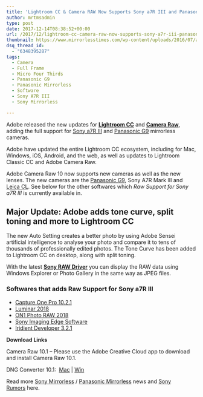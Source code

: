 ```yaml
---
title: 'Lightroom CC & Camera RAW Now Supports Sony a7R III and Panasonic G9'
author: mrtmsadmin
type: post
date: 2017-12-14T08:38:52+00:00
url: /2017/12/lightroom-cc-camera-raw-now-supports-sony-a7r-iii-panasonic-g9/
thumbnail: https://www.mirrorlesstimes.com/wp-content/uploads/2016/07/adobe-camera-raw-9-6-1.jpg
dsq_thread_id:
  - "6348395287"
tags:
  - Camera
  - Full Frame
  - Micro Four Thirds
  - Panasonic G9
  - Panasonic Mirrorless
  - Software
  - Sony A7R III
  - Sony Mirrorless

---
```

Adobe released the new updates for **<a href="https://helpx.adobe.com/lightroom-cc/using/whats-new.html" target="_blank" rel="noopener nofollow external noreferrer" data-wpel-link="external">Lightroom CC</a>** and **<a href="https://helpx.adobe.com/camera-raw/using/supported-cameras.html" target="_blank" rel="noopener nofollow external noreferrer" data-wpel-link="external">Camera Raw</a>**, adding the full support for <a href="https://www.mirrorlesstimes.com/tags/sony-a7r-iii/" target="_blank" rel="noopener" data-wpel-link="internal">Sony a7R III</a> and [Panasonic G9][1] mirrorless cameras.

Adobe have updated the entire Lightroom CC ecosystem, including for Mac, Windows, iOS, Android, and the web, as well as updates to Lightroom Classic CC and Adobe Camera Raw.

Adobe Camera Raw 10 now supports new cameras as well as the new lenses. The new cameras are the <a href="https://aax-us-east.amazon-adsystem.com/x/c/QvsdPZTkggGjctCxt16GXN8AAAFgVCer2AEAAAFKAYNsdGs/https://assoc-redirect.amazon.com/g/r/http://www.amazon.com/PANASONIC-Mirrorless-Megapixels-High-Resolution-DC-G9KBODY/dp/B0774KTV1X/ref=as_at/?imprToken=n7NURD9mGav8ILu2SsFmXw&slotNum=1&ie=UTF8&qid=1513069247&sr=8-1&keywords=Panasonic+G9&linkCode=sl1&tag=daicamnew-20&linkId=fc50eb8afc43b78f85e5f15f54ae29c4" target="_blank" rel="noopener">Panasonic G9</a>, Sony A7R Mark III and [Leica CL][2]. See below for the other softwares which _Raw Support for Sony a7R III_ is currently available in.<!--more-->

## Major Update: Adobe adds tone curve, split toning and more to Lightroom CC

The new Auto Setting creates a better photo by using Adobe Sensei artificial intelligence to analyse your photo and compare it to tens of thousands of professionally edited photos. The Tone Curve has been added to Lightroom CC on desktop, along with split toning.

With the latest [**Sony RAW Driver**][3] you can display the RAW data using Windows Explorer or Photo Gallery in the same way as JPEG files.

### Softwares that adds Raw Support for Sony a7R III

  * <a href="https://www.mirrorlesstimes.com/2017/11/capture-one-10-2-1-update-adds-raw-support-sony-a7riii-rx10-iv-rx0/" target="_blank" rel="noopener">Capture One Pro 10.2.1</a>
  * <a href="https://macphun.evyy.net/c/1130509/185399/3255?u=https%3A%2F%2Fmacphun.com%2Fluminar" target="_blank" rel="noopener">Luminar 2018</a>
  * <a href="https://www.dailycameranews.com/2017/11/on1-photo-raw-2018-announced/" target="_blank" rel="noopener">ON1 Photo RAW 2018</a>
  * <a href="https://support.d-imaging.sony.co.jp/app/imagingedge/en/download/" target="_blank" rel="noopener">Sony Imaging Edge Software</a>
  * <a href="http://iridient.com/products/iridientdeveloper_download.html" target="_blank" rel="external nofollow noopener">Iridient Developer 3.2.1</a>

**Download Links**

Camera Raw 10.1 – Please use the Adobe Creative Cloud app to download and install Camera Raw 10.1.

DNG Converter 10.1:  <a href="http://www.adobe.com/go/dng_converter_mac/" target="_blank" rel="nofollow noopener">Mac</a> | <a href="http://www.adobe.com/go/dng_converter_win/" target="_blank" rel="nofollow noopener">Win</a>

Read more <a href="https://www.mirrorlesstimes.com/tags/sony-mirrorless/" target="_blank" rel="noopener">Sony Mirrorless</a> / [Panasonic Mirrorless][4] news and <a href="https://www.dailycameranews.com/tag/sony-rumors/" target="_blank" rel="noopener">Sony Rumors</a> here.

 [1]: https://www.mirrorlesstimes.com/tags/panasonic-g9/
 [2]: https://www.mirrorlesstimes.com/2017/11/leica-cl-camera-elmarit-tl-18mm-f2-8-asph-lens-announced/
 [3]: https://www.dailycameranews.com/2017/12/sony-a7r-iii-firmware-update-verison-1-01-released/
 [4]: https://www.mirrorlesstimes.com/tags/panasonic-mirrorless/
